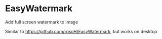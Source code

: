 # EasyWatermark

Add full screen watermark to image



Similar to https://github.com/rosuH/EasyWatermark, but works on desktop